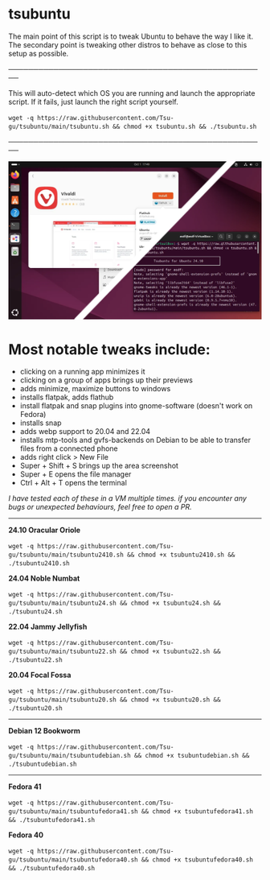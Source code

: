 # tsubuntu
The main point of this script is to tweak Ubuntu to behave the way I like it. The secondary point is tweaking other distros to behave as close to this setup as possible. 

────────────────────────────────────────────────────

This will auto-detect which OS you are running and launch the appropriate script. If it fails, just launch the right script yourself.

`wget -q https://raw.githubusercontent.com/Tsu-gu/tsubuntu/main/tsubuntu.sh && chmod +x tsubuntu.sh && ./tsubuntu.sh`

────────────────────────────────────────────────────


![screenshot1](https://raw.githubusercontent.com/Tsu-gu/tsubuntu/main/buntu.webp)
# Most notable tweaks include: 
- clicking on a running app minimizes it
- clicking on a group of apps brings up their previews 
- adds minimize, maximize buttons to windows
- installs flatpak, adds flathub
- install flatpak and snap plugins into gnome-software (doesn't work on Fedora)
- installs snap
- adds webp support to 20.04 and 22.04
- installs mtp-tools and gvfs-backends on Debian to be able to transfer files from a connected phone
- adds right click > New File
- Super + Shift + S brings up the area screenshot
- Super + E opens the file manager
- Ctrl + Alt + T opens the terminal

_I have tested each of these in a VM multiple times. if you encounter any bugs or unexpected behaviours, feel free to open a PR._
* * *
**24.10 Oracular Oriole** 

`wget -q https://raw.githubusercontent.com/Tsu-gu/tsubuntu/main/tsubuntu2410.sh && chmod +x tsubuntu2410.sh && ./tsubuntu2410.sh`

**24.04 Noble Numbat**

`wget -q https://raw.githubusercontent.com/Tsu-gu/tsubuntu/main/tsubuntu24.sh && chmod +x tsubuntu24.sh && ./tsubuntu24.sh`

**22.04 Jammy Jellyfish**

`wget -q https://raw.githubusercontent.com/Tsu-gu/tsubuntu/main/tsubuntu22.sh && chmod +x tsubuntu22.sh && ./tsubuntu22.sh`

**20.04 Focal Fossa**

`wget -q https://raw.githubusercontent.com/Tsu-gu/tsubuntu/main/tsubuntu20.sh && chmod +x tsubuntu20.sh && ./tsubuntu20.sh`
* * *
**Debian 12 Bookworm**

`wget -q https://raw.githubusercontent.com/Tsu-gu/tsubuntu/main/tsubuntudebian.sh && chmod +x tsubuntudebian.sh && ./tsubuntudebian.sh`
* * *


**Fedora 41** 

`wget -q https://raw.githubusercontent.com/Tsu-gu/tsubuntu/main/tsubuntufedora41.sh && chmod +x tsubuntufedora41.sh && ./tsubuntufedora41.sh`

**Fedora 40**

`wget -q https://raw.githubusercontent.com/Tsu-gu/tsubuntu/main/tsubuntufedora40.sh && chmod +x tsubuntufedora40.sh && ./tsubuntufedora40.sh`

